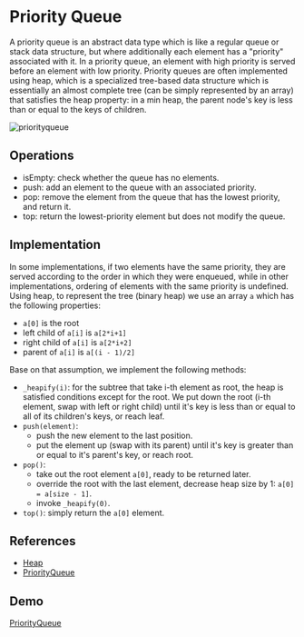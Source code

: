# Priority Queue

A priority queue is an abstract data type which is like a regular queue or stack data structure, but where additionally each element has a "priority" associated with it. In a priority queue, an element with high priority is served before an element with low priority. Priority queues are often implemented using heap, which is a specialized tree-based data structure which is essentially an almost complete tree (can be simply represented by an array) that satisfies the heap property: in a min heap, the parent node's key is less than or equal to the keys of children.

![priorityqueue](https://codetube.vn/images/priorityqueue.png "Priority Queue")

<!-- HeadMark -->

## Operations

- isEmpty: check whether the queue has no elements.
- push: add an element to the queue with an associated priority.
- pop: remove the element from the queue that has the lowest priority, and return it.
- top: return the lowest-priority element but does not modify the queue.

## Implementation

In some implementations, if two elements have the same priority, they are served according to the order in which they were enqueued, while in other implementations, ordering of elements with the same priority is undefined. Using heap, to represent the tree (binary heap) we use an array `a` which has the following properties:

- `a[0]` is the root
- left child of `a[i]` is `a[2*i+1]`
- right child of `a[i]` is `a[2*i+2]`
- parent of `a[i]` is `a[(i - 1)/2]`

Base on that assumption, we implement the following methods:
- `_heapify(i)`: for the subtree that take i-th element as root, the heap is satisfied conditions except for the root. We put down the root (i-th element, swap with left or right child) until it's key is less than or equal to all of its children's keys, or reach leaf.
- `push(element)`:
  - push the new element to the last position.
  - put the element up (swap with its parent) until it's key is greater than or equal to it's parent's key, or reach root.
- `pop()`:
  - take out the root element `a[0]`, ready to be returned later.
  - override the root with the last element, decrease heap size by 1: `a[0] = a[size - 1]`.
  - invoke `_heapify(0)`.
- `top()`: simply return the `a[0]` element.

## References

- [Heap](https://en.wikipedia.org/wiki/Heap_(data_structure))
- [PriorityQueue](https://en.wikipedia.org/wiki/Priority_queue)

## Demo

<!-- EndMark -->

[PriorityQueue](https://codetube.vn/priorityqueue)
